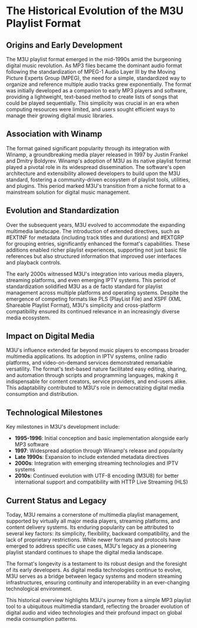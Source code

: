 # The Historical Evolution of the M3U Playlist Format

## Origins and Early Development

The M3U playlist format emerged in the mid-1990s amid the burgeoning digital music revolution. As MP3 files became the dominant audio format following the standardization of MPEG-1 Audio Layer III by the Moving Picture Experts Group (MPEG), the need for a simple, standardized way to organize and reference multiple audio tracks grew exponentially. The format was initially developed as a companion to early MP3 players and software, providing a lightweight, text-based method to create lists of songs that could be played sequentially. This simplicity was crucial in an era when computing resources were limited, and users sought efficient ways to manage their growing digital music libraries.

## Association with Winamp

The format gained significant popularity through its integration with Winamp, a groundbreaking media player released in 1997 by Justin Frankel and Dmitry Boldyrev. Winamp's adoption of M3U as its native playlist format played a pivotal role in its widespread dissemination. The software's open architecture and extensibility allowed developers to build upon the M3U standard, fostering a community-driven ecosystem of playlist tools, utilities, and plugins. This period marked M3U's transition from a niche format to a mainstream solution for digital music management.

## Evolution and Standardization

Over the subsequent years, M3U evolved to accommodate the expanding multimedia landscape. The introduction of extended directives, such as #EXTINF for metadata (including track titles and durations) and #EXTGRP for grouping entries, significantly enhanced the format's capabilities. These additions enabled richer playlist experiences, supporting not just basic file references but also structured information that improved user interfaces and playback controls.

The early 2000s witnessed M3U's integration into various media players, streaming platforms, and even emerging IPTV systems. This period of standardization solidified M3U as a de facto standard for playlist management across multiple platforms and operating systems. Despite the emergence of competing formats like PLS (PlayList File) and XSPF (XML Shareable Playlist Format), M3U's simplicity and cross-platform compatibility ensured its continued relevance in an increasingly diverse media ecosystem.

## Impact on Digital Media

M3U's influence extended far beyond music players to encompass broader multimedia applications. Its adoption in IPTV systems, online radio platforms, and video-on-demand services demonstrated remarkable versatility. The format's text-based nature facilitated easy editing, sharing, and automation through scripts and programming languages, making it indispensable for content creators, service providers, and end-users alike. This adaptability contributed to M3U's role in democratizing digital media consumption and distribution.

## Technological Milestones

Key milestones in M3U's development include:

- **1995-1996**: Initial conception and basic implementation alongside early MP3 software
- **1997**: Widespread adoption through Winamp's release and popularity
- **Late 1990s**: Expansion to include extended metadata directives
- **2000s**: Integration with emerging streaming technologies and IPTV systems
- **2010s**: Continued evolution with UTF-8 encoding (M3U8) for better international support and compatibility with HTTP Live Streaming (HLS)

## Current Status and Legacy

Today, M3U remains a cornerstone of multimedia playlist management, supported by virtually all major media players, streaming platforms, and content delivery systems. Its enduring popularity can be attributed to several key factors: its simplicity, flexibility, backward compatibility, and the lack of proprietary restrictions. While newer formats and protocols have emerged to address specific use cases, M3U's legacy as a pioneering playlist standard continues to shape the digital media landscape.

The format's longevity is a testament to its robust design and the foresight of its early developers. As digital media technologies continue to evolve, M3U serves as a bridge between legacy systems and modern streaming infrastructures, ensuring continuity and interoperability in an ever-changing technological environment.

This historical overview highlights M3U's journey from a simple MP3 playlist tool to a ubiquitous multimedia standard, reflecting the broader evolution of digital audio and video technologies and their profound impact on global media consumption patterns.
